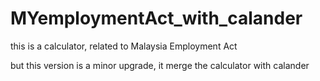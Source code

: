 # MYemploymentAct_with_calander

this is a calculator, related to Malaysia Employment Act

but this version is a minor upgrade, it merge the calculator with calander
